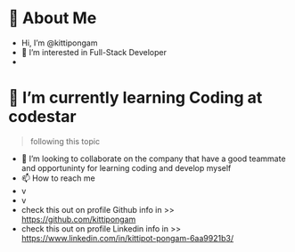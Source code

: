 👋 About Me
=========

- Hi, I’m @kittipongam
- 👀 I’m interested in Full-Stack Developer
- 
🌱 I’m currently learning Coding at codestar
==========

> following this topic


>
- 💞️ I’m looking to collaborate on the company that have a good teammate and opportuninty for learning coding and develop myself
- 📫 How to reach me
- v
- v
- check this out on profile Github info in >> https://github.com/kittipongam 
- check this out on profile Linkedin info in >> https://www.linkedin.com/in/kittipot-pongam-6aa9921b3/

<!---
kittipongam/kittipongam is a ✨ special ✨ repository because its `README.md` (this file) appears on your GitHub profile.
You can click the Preview link to take a look at your changes.
--->
